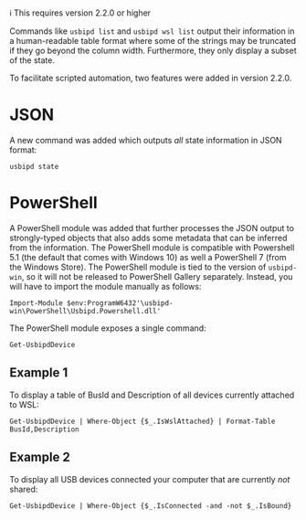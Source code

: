 ℹ️ This requires version 2.2.0 or higher

Commands like `usbipd list` and `usbipd wsl list` output their information in a human-readable table format where some of the strings may be truncated if they go beyond the column width. Furthermore, they only display a subset of the state.

To facilitate scripted automation, two features were added in version 2.2.0.

# JSON

A new command was added which outputs *all* state information in JSON format:
```pwsh
usbipd state
```

# PowerShell

A PowerShell module was added that further processes the JSON output to strongly-typed objects that also adds some metadata that can be inferred from the information. The PowerShell module is compatible with Powershell 5.1 (the default that comes with Windows 10) as well a PowerShell 7 (from the Windows Store). The PowerShell module is tied to the version of `usbipd-win`, so it will not be released to PowerShell Gallery separately. Instead, you will have to import the module manually as follows:
```pwsh
Import-Module $env:ProgramW6432'\usbipd-win\PowerShell\Usbipd.Powershell.dll'
```

The PowerShell module exposes a single command:
```pwsh
Get-UsbipdDevice
```

## Example 1

To display a table of BusId and Description of all devices currently attached to WSL:
```pwsh
Get-UsbipdDevice | Where-Object {$_.IsWslAttached} | Format-Table BusId,Description
```

## Example 2
To display all USB devices connected your computer that are currently *not* shared:
```pwsh
Get-UsbipdDevice | Where-Object {$_.IsConnected -and -not $_.IsBound}
```
